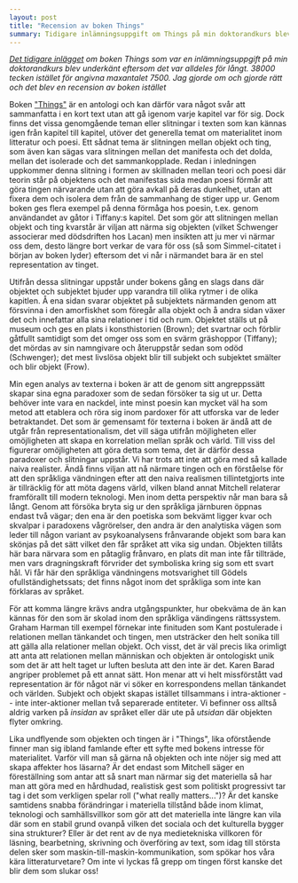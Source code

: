 ```yaml
---
layout: post
title: "Recension av boken Things"
summary: Tidigare inlämningsuppgift om Things på min doktorandkurs blev underkänt eftersom det var alldeles för långt. Jag gjorde om och gjorde rätt och det blev en recension av boken istället 
---
```


*[Det tidigare inlägget](/2012/10/11/things/) om boken Things som var en inlämningsuppgift på min doktorandkurs blev underkänt eftersom det var alldeles för långt. 38000 tecken istället för angivna maxantalet 7500. Jag gjorde om och gjorde rätt och det blev en recension av boken istället*

Boken ["Things"](http://books.google.com/books?id=aXnFQgAACAAJ&redir_esc=y) är en antologi och kan därför vara något svår att sammanfatta i en kort text utan att gå igenom varje kapitel var för sig. Dock finns det vissa genomgående teman eller slitningar i texten som kan kännas igen från kapitel till kapitel, utöver det generella temat om materialitet inom litteratur och poesi. Ett sådnat tema är slitningen mellan objekt och ting, som även kan sägas vara slitningen mellan det manifesta och det dolda, mellan det isolerade och det sammankopplade. Redan i inledningen uppkommer denna slitning i formen av skillnaden mellan teori och poesi där teorin står på objektens och det manifestas sida medan poesi förmår att göra tingen närvarande utan att göra avkall på deras dunkelhet, utan att fixera dem och isolera dem från de sammanhang de stiger upp ur. Genom boken ges flera exempel på denna förmåga hos poesin, t.ex. genom användandet av gåtor i Tiffany:s kapitel. Det som gör att slitningen mellan objekt och ting kvarstår är viljan att närma sig objekten (vilket Schwenger associerar med dödsdriften hos Lacan) men insikten att ju mer vi närmar oss dem, desto längre bort verkar de vara för oss (så som Simmel-citatet i början av boken lyder) eftersom det vi når i närmandet bara är en stel representation av tinget.

Utifrån dessa slitningar uppstår under bokens gång en slags dans där objektet och subjektet bjuder upp varandra till olika rytmer i de olika kapitlen. Å ena sidan svarar objektet på subjektets närmanden genom att försvinna i den amorfiskhet som föregår alla objekt och å andra sidan växer det och innefattar alla sina relationer i tid och rum. Objektet ställs ut på museum och ges en plats i konsthistorien (Brown); det svartnar och förblir gåtfullt samtidigt som det omger oss som en svärm gräshoppor (Tiffany); det mördas av sin namngivare och återuppstår sedan som odöd (Schwenger); det mest livslösa objekt blir till subjekt och subjektet smälter och blir objekt (Frow).

Min egen analys av texterna i boken är att de genom sitt angreppssätt skapar sina egna paradoxer som de sedan försöker ta sig ut ur. Detta behöver inte vara en nackdel, inte minst poesin kan mycket väl ha som metod att etablera och röra sig inom pardoxer för att utforska var de leder betraktandet. Det som är gemensamt för texterna i boken är ändå att de utgår från representationalism, det vill säga utifrån möjligheten eller omöjligheten att skapa en korrelation mellan språk och värld. Till viss del figurerar omöjligheten att göra detta som tema, det är därför dessa paradoxer och slitningar uppstår. Vi har trots att inte att göra med så kallade naiva realister. Ändå finns viljan att nå närmare tingen och en förståelse för att den språkliga vändningen efter att den naiva realismen tillintetgjorts inte är tillräcklig för att möta dagens värld, vilken bland annat Mitchell relaterar framförallt till modern teknologi. Men inom detta perspektiv når man bara så långt. Genom att försöka bryta sig ur den språkliga järnburen öppnas endast två vägar; den ena är den poetiska som bekvämt ligger kvar och skvalpar i paradoxens vågrörelser, den andra är den analytiska vägen som leder till någon variant av psykoanalysens frånvarande objekt som bara kan skönjas på det sätt vilket den får språket att vika sig undan. Objekten tillåts här bara närvara som en påtaglig frånvaro, en plats dit man inte får tillträde, men vars dragningskraft förvrider det symboliska kring sig som ett svart hål. Vi får här den språkliga vändningens motsvarighet till Gödels ofullständighetssats; det finns något inom det språkliga som inte kan förklaras av språket.

För att komma längre krävs andra utgångspunkter, hur obekväma de än kan kännas för den som är skolad inom den språkliga vändingens rättssystem. Graham Harman till exempel förnekar inte finituden som Kant postulerade i relationen mellan tänkandet och tingen, men utsträcker den helt sonika till att gälla alla relationer mellan objekt. Och visst, det är väl precis lika orimligt att anta att relationen mellan människan och objekten är ontologiskt unik som det är att helt taget ur luften besluta att den inte är det. Karen Barad angriper problemet på ett annat sätt. Hon menar att vi helt missförstått vad representation är för något när vi söker en korrespondens mellan tänkandet och världen. Subjekt och objekt skapas istället tillsammans i intra-aktioner -- inte inter-aktioner mellan två separerade entiteter. Vi befinner oss alltså aldrig varken på *insidan* av språket eller där ute på *utsidan* där objekten flyter omkring. 

Lika undflyende som objekten och tingen är i "Things", lika oförstående finner man sig ibland famlande efter ett syfte med bokens intresse för materialitet. Varför vill man så gärna nå objekten och inte nöjer sig med att skapa affekter hos läsarna? Är det endast som Mitchell säger en föreställning som antar att så snart man närmar sig det materiella så har man att göra med en hårdhudad, realistisk gest som politiskt progressivt tar tag i det som verkligen spelar roll ("what really matters...")? Är det kanske samtidens snabba förändringar i materiella tillstånd både inom klimat, teknologi och samhällsvillkor som gör att det materiella inte längre kan vila där som en stabil grund ovanpå vilken det sociala och det kulturella bygger sina strukturer? Eller är det rent av de nya medietekniska villkoren för läsning, bearbetning, skrivning och överföring av text, som idag till största delen sker som maskin-till-maskin-kommunikation, som spökar hos våra kära litteraturvetare? Om inte vi lyckas få grepp om tingen först kanske det blir dem som slukar oss!



